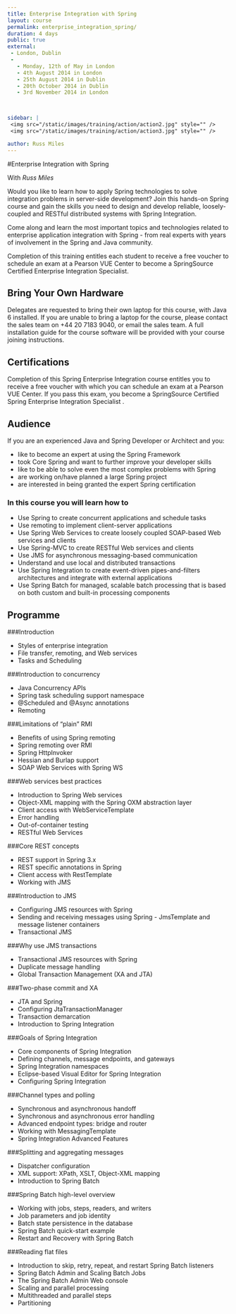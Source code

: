 ```yaml
---
title: Enterprise Integration with Spring
layout: course
permalink: enterprise_integration_spring/
duration: 4 days
public: true
external: 
 - London, Dublin
 - 
   - Monday, 12th of May in London
   - 4th August 2014 in London
   - 25th August 2014 in Dublin
   - 20th October 2014 in Dublin
   - 3rd November 2014 in London

 

sidebar: |
 <img src="/static/images/training/action/action2.jpg" style="" />
 <img src="/static/images/training/action/action3.jpg" style="" />

author: Russ Miles
---
```

#Enterprise Integration with Spring

With *Russ Miles*

Would you like to learn how to apply Spring technologies to solve integration problems in server-side development? Join this hands-on Spring course and gain the skills you need to design and develop reliable, loosely-coupled and RESTful distributed systems with Spring Integration.

Come along and learn the most important topics and technologies related to enterprise application integration with Spring - from real experts with years of involvement in the Spring and Java community.

Completion of this training entitles each student to receive a free voucher to schedule an exam at a Pearson VUE Center to become a SpringSource Certified Enterprise Integration Specialist.

## Bring Your Own Hardware

Delegates are requested to bring their own laptop for this course, with Java 6 installed. If you are unable to bring a laptop for the course, please contact the sales team on +44 20 7183 9040, or email the sales team. A full installation guide for the course software will be provided with your course joining instructions.

## Certifications

Completion of this Spring Enterprise Integration course entitles you to receive a free voucher with which you can schedule an exam at a Pearson VUE Center. If you pass this exam, you become a SpringSource Certified Spring Enterprise Integration Specialist .


## Audience

If you are an experienced Java and Spring Developer or Architect and you:
* like to become an expert at using the Spring Framework
* took Core Spring and want to further improve your developer skills
* like to be able to solve even the most complex problems with Spring
* are working on/have planned a large Spring project
* are interested in being granted the expert Spring certification

### In this course you will learn how to

* Use Spring to create concurrent applications and schedule tasks
* Use remoting to implement client-server applications
* Use Spring Web Services to create loosely coupled SOAP-based Web services and clients
* Use Spring-MVC to create RESTful Web services and clients
* Use JMS for asynchronous messaging-based communication
* Understand and use local and distributed transactions
* Use Spring Integration to create event-driven pipes-and-filters architectures and integrate with external applications
* Use Spring Batch for managed, scalable batch processing that is based on both custom and built-in processing components

## Programme

###Introduction
* Styles of enterprise integration
* File transfer, remoting, and Web services
* Tasks and Scheduling

###Introduction to concurrency
* Java Concurrency APIs
* Spring task scheduling support namespace
* @Scheduled and @Async annotations
* Remoting

###Limitations of “plain” RMI
* Benefits of using Spring remoting
* Spring remoting over RMI
* Spring HttpInvoker
* Hessian and Burlap support
* SOAP Web Services with Spring WS

###Web services best practices
* Introduction to Spring Web services
* Object-XML mapping with the Spring OXM abstraction layer
* Client access with WebServiceTemplate
* Error handling
* Out-of-container testing
* RESTful Web Services

###Core REST concepts
* REST support in Spring 3.x
* REST specific annotations in Spring
* Client access with RestTemplate
* Working with JMS

###Introduction to JMS
* Configuring JMS resources with Spring
* Sending and receiving messages using Spring - JmsTemplate and message listener containers
* Transactional JMS

###Why use JMS transactions
* Transactional JMS resources with Spring
* Duplicate message handling
* Global Transaction Management (XA and JTA)

###Two-phase commit and XA
* JTA and Spring
* Configuring JtaTransactionManager
* Transaction demarcation
* Introduction to Spring Integration

###Goals of Spring Integration
* Core components of Spring Integration
* Defining channels, message endpoints, and gateways
* Spring Integration namespaces
* Eclipse-based Visual Editor for Spring Integration
* Configuring Spring Integration

###Channel types and polling
* Synchronous and asynchronous handoff
* Synchronous and asynchronous error handling
* Advanced endpoint types: bridge and router
* Working with MessagingTemplate
* Spring Integration Advanced Features

###Splitting and aggregating messages
* Dispatcher configuration
* XML support: XPath, XSLT, Object-XML mapping
* Introduction to Spring Batch

###Spring Batch high-level overview
* Working with jobs, steps, readers, and writers
* Job parameters and job identity
* Batch state persistence in the database
* Spring Batch quick-start example
* Restart and Recovery with Spring Batch

###Reading flat files
* Introduction to skip, retry, repeat, and restart Spring Batch listeners
* Spring Batch Admin and Scaling Batch Jobs
* The Spring Batch Admin Web console
* Scaling and parallel processing
* Multithreaded and parallel steps
* Partitioning